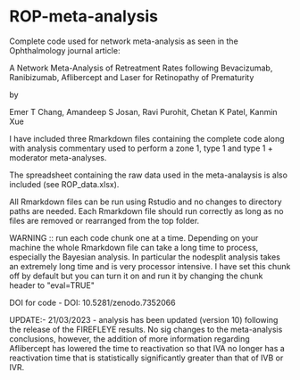 # ROP-meta-analysis


Complete code used for network meta-analysis as seen in the Ophthalmology journal article: 





A Network Meta-Analysis of Retreatment Rates following Bevacizumab, Ranibizumab, Aflibercept and Laser for Retinopathy of Prematurity

by 

Emer T Chang, Amandeep S Josan, Ravi Purohit, Chetan K Patel, Kanmin Xue






I have included three Rmarkdown files containing the complete code along with analysis commentary used to perform a zone 1, type 1 and type 1 + moderator meta-analyses.



The spreadsheet containing the raw data used in the meta-analaysis is also included (see ROP_data.xlsx).





All Rmarkdown files can be run using Rstudio and no changes to directory paths are needed. Each Rmarkdown file should run correctly as long as no files are removed or rearranged from the top folder.







WARNING :: run each code chunk one at a time. Depending on your machine the whole Rmarkdown file can take a long time to process, especially the Bayesian analysis. In particular the nodesplit analysis takes an extremely long time and is very processor intensive. I have set this chunk off by default but you can turn it on and run it by changing the chunk header to "eval=TRUE"





DOI for code   -   DOI: 10.5281/zenodo.7352066





UPDATE:- 21/03/2023  -  analysis has been updated (version 10) following the release of the FIREFLEYE results.  No sig changes to the meta-analysis conclusions, however, the addition of more information regarding Aflibercept has lowered the time to reactivation so that IVA no longer has a reactivation time that is statistically significantly greater than that of IVB or IVR. 

